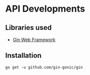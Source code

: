 # API Developments

## Libraries used
- [Gin Web Framework](https://github.com/gin-gonic)

## Installation

`go get -u github.com/gin-gonic/gin`